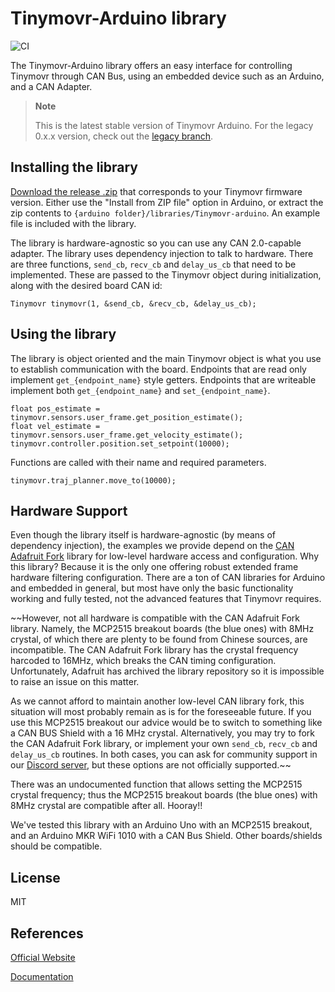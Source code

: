 
# Tinymovr-Arduino library

![CI](https://github.com/tinymovr/tinymovr-arduino/actions/workflows/ci.yaml/badge.svg)

The Tinymovr-Arduino library offers an easy interface for controlling Tinymovr through CAN Bus, using an embedded device such as an Arduino, and a CAN Adapter.

> **Note**
>
> This is the latest stable version of Tinymovr Arduino. For the legacy 0.x.x version, check out the [legacy branch](https://github.com/tinymovr/Tinymovr-arduino/tree/legacy).

## Installing the library

[Download the release .zip](https://github.com/tinymovr/Tinymovr-arduino/releases) that corresponds to your Tinymovr firmware version. Either use the "Install from ZIP file" option in Arduino, or extract the zip contents to `{arduino folder}/libraries/Tinymovr-arduino`. An example file is included with the library.

The library is hardware-agnostic so you can use any CAN 2.0-capable adapter. The library uses dependency injection to talk to hardware. There are three functions, `send_cb`,  `recv_cb` and `delay_us_cb` that need to be implemented. These are passed to the Tinymovr object during initialization, along with the desired board CAN id:

    Tinymovr tinymovr(1, &send_cb, &recv_cb, &delay_us_cb);


## Using the library

The library is object oriented and the main Tinymovr object is what you use to establish communication with the board. Endpoints that are read only implement  `get_{endpoint_name}` style getters. Endpoints that are writeable implement both `get_{endpoint_name}` and `set_{endpoint_name}`. 

    float pos_estimate = tinymovr.sensors.user_frame.get_position_estimate();
    float vel_estimate = tinymovr.sensors.user_frame.get_velocity_estimate();
    tinymovr.controller.position.set_setpoint(10000);

Functions are called with their name and required parameters.

    tinymovr.traj_planner.move_to(10000);

## Hardware Support

Even though the library itself is hardware-agnostic (by means of dependency injection), the examples we provide depend on the [CAN Adafruit Fork](https://github.com/adafruit/arduino-CAN) library for low-level hardware access and configuration. Why this library? Because it is the only one offering robust extended frame hardware filtering configuration. There are a ton of CAN libraries for Arduino and embedded in general, but most have only the basic functionality working and fully tested, not the advanced features that Tinymovr requires. 
 
~~However, not all hardware is compatible with the CAN Adafruit Fork library. Namely, the MCP2515 breakout boards (the blue ones) with 8MHz crystal, of which there are plenty to be found from Chinese sources, are incompatible. The CAN Adafruit Fork library has the crystal frequency harcoded to 16MHz, which breaks the CAN timing configuration. Unfortunately, Adafruit has archived the library repository so it is impossible to raise an issue on this matter. 

As we cannot afford to maintain another low-level CAN library fork, this situation will most probably remain as is for the foreseeable future. If you use this MCP2515 breakout our advice would be to switch to something like a CAN BUS Shield with a 16 MHz crystal. Alternatively, you may try to fork the CAN Adafruit Fork library, or implement your own `send_cb`, `recv_cb` and `delay_us_cb` routines. In both cases, you can ask for community support in our [Discord server](https://discord.gg/vNvmpfthug), but these options are not officially supported.~~

There was an undocumented function that allows setting the MCP2515 crystal frequency; thus the MCP2515 breakout boards (the blue ones) with 8MHz crystal are compatible after all. Hooray!!

We've tested this library with an Arduino Uno with an MCP2515 breakout, and an Arduino MKR WiFi 1010 with a CAN Bus Shield. Other boards/shields should be compatible.

## License

MIT

## References

[Official Website](https://tinymovr.com)

[Documentation](https://tinymovr.readthedocs.io)
